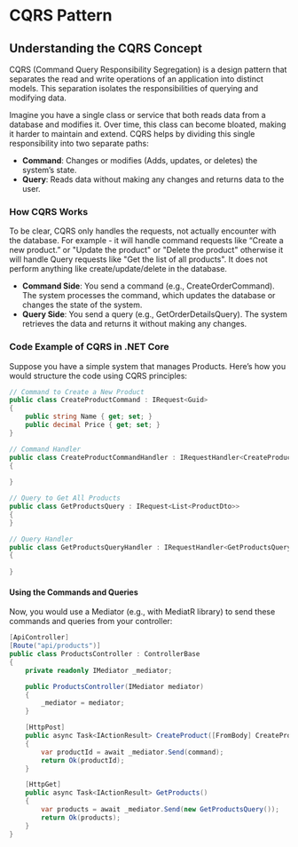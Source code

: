 # CQRS Pattern

## Understanding the CQRS Concept
CQRS (Command Query Responsibility Segregation) is a design pattern that separates the read and write operations of an application into distinct models. This separation isolates the responsibilities of querying and modifying data.

Imagine you have a single class or service that both reads data from a database and modifies it. Over time, this class can become bloated, making it harder to maintain and extend. CQRS helps by dividing this single responsibility into two separate paths:

- **Command**: Changes or modifies (Adds, updates, or deletes) the system’s state.
- **Query**: Reads data without making any changes and returns data to the user. 

### How CQRS Works

To be clear, CQRS only handles the requests, not actually encounter with the database. For example - it will handle command requests like “Create a new product.” or "Update the product" or "Delete the product" otherwise it will handle Query requests like "Get the list of all products". It does not perform anything like create/update/delete in the database.  

- **Command Side**: You send a command (e.g., CreateOrderCommand). The system processes the command, which updates the database or changes the state of the system.
- **Query Side**: You send a query (e.g., GetOrderDetailsQuery). The system retrieves the data and returns it without making any changes.

### Code Example of CQRS in .NET Core 

Suppose you have a simple system that manages Products. Here’s how you would structure the code using CQRS principles:

```csharp
// Command to Create a New Product
public class CreateProductCommand : IRequest<Guid>
{
    public string Name { get; set; }
    public decimal Price { get; set; }
}

// Command Handler
public class CreateProductCommandHandler : IRequestHandler<CreateProductCommand, Guid>
{
     
}

// Query to Get All Products
public class GetProductsQuery : IRequest<List<ProductDto>>
{
}

// Query Handler
public class GetProductsQueryHandler : IRequestHandler<GetProductsQuery, List<ProductDto>>
{
     
}
```

#### Using the Commands and Queries

Now, you would use a Mediator (e.g., with MediatR library) to send these commands and queries from your controller:

```csharp
[ApiController]
[Route("api/products")]
public class ProductsController : ControllerBase
{
    private readonly IMediator _mediator;

    public ProductsController(IMediator mediator)
    {
        _mediator = mediator;
    }

    [HttpPost]
    public async Task<IActionResult> CreateProduct([FromBody] CreateProductCommand command)
    {
        var productId = await _mediator.Send(command);
        return Ok(productId);
    }

    [HttpGet]
    public async Task<IActionResult> GetProducts()
    {
        var products = await _mediator.Send(new GetProductsQuery());
        return Ok(products);
    }
}
```